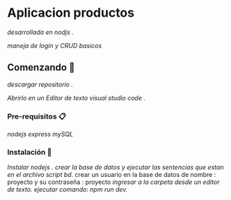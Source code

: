 # Aplicacion productos

_desarrollada en nodjs ._

_maneja de login y CRUD basicos_

## Comenzando 🚀

_descargar repositorio ._


_Abrirlo en un Editor de texto visual studio code ._

### Pre-requisitos 📋

_nodejs_
_express_
_mySQL_



### Instalación 🔧
_Instalar nodejs ._
_crear la base de datos y ejecutar las sentencias que estan en el archivo script bd._
crear un usuario en la base de datos de nombre : proyecto y su contraseña : proyecto 
_ingresar a la carpeta desde un editor de texto._
_ejecutar comando:_
_npm run dev._



